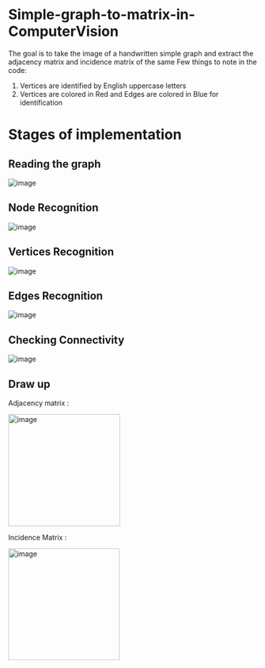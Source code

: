 # Simple-graph-to-matrix-in-ComputerVision
The goal is to take the image of a handwritten simple graph and extract the adjacency matrix and incidence matrix of the same
Few things to note in the code:
1. Vertices are identified by English uppercase letters
2. Vertices are colored in Red and Edges are colored in Blue for identification

# Stages of implementation
## Reading the graph

![image](https://github.com/user-attachments/assets/195323c7-129a-44ff-9543-592535ce9112)

## Node Recognition

![image](https://github.com/user-attachments/assets/adb097e2-58b4-40d6-880f-35c250ec9a75)

## Vertices Recognition

![image](https://github.com/user-attachments/assets/6aca4eb7-f120-4bf8-94ad-b8462aa9feef)

## Edges Recognition

![image](https://github.com/user-attachments/assets/2cb5179f-8d9f-4a4c-8a2c-b95fa0abb3e2)

## Checking Connectivity

![image](https://github.com/user-attachments/assets/a314bb2e-aa91-421c-920a-9b0fdd23b174)

## Draw up 
Adjacency matrix :

<img width="226" alt="image" src="https://github.com/user-attachments/assets/051ae520-16f8-4bd7-a491-b05ef8ca8d7c">

Incidence Matrix :

<img width="225" alt="image" src="https://github.com/user-attachments/assets/08e5f2a4-880e-465e-b4ac-ecff05cfe42e">
